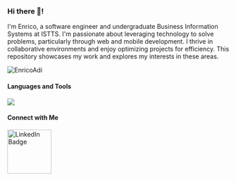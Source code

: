 ### Hi there 👋! 
I'm Enrico, a software engineer and undergraduate Business Information Systems at ISTTS. I'm passionate about leveraging technology to solve problems, particularly through web and mobile development. I thrive in collaborative environments and enjoy optimizing projects for efficiency. This repository showcases my work and explores my interests in these areas.
 
<img src="https://github-readme-stats-rho-green-76.vercel.app/api/top-langs?username=EnricoAdi&show_icons=true&locale=en&layout=donut" alt="EnricoAdi" /> 

<h4>Languages and Tools</h4>
<img src="https://skillicons.dev/icons?i=javascript,typescript,python,nextjs,nestjs,react,laravel,kotlin,nodejs,redis&theme=light">
 
<div>
  <h4>Connect with Me</h4>
  <a href="https://www.linkedin.com/in/enricoadi/">
    <img src="https://img.shields.io/badge/LinkedIn-blue?style=for-the-badge&logo=linkedin&logoColor=white" alt="LinkedIn Badge" width="100"/>
  </a>
<!--   <a href="https://leetcode.com/enricoadi49">
    <img src="https://raw.githubusercontent.com/rahuldkjain/github-profile-readme-generator/master/src/images/icons/Social/leet-code.svg" alt="Leetcode Badge" width="30" />
  </a> -->
</div>  
<br>
